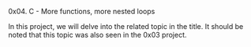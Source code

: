 0x04. C - More functions, more nested loops

In this project, we will delve into the related topic in the title.
It should be noted that this topic was also seen in the 0x03 project.
